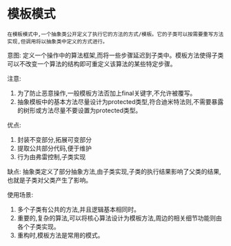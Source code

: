 # 模板模式
    在模板模式中,一个抽象类公开定义了执行它的方法的方式/模板。它的子类可以按需要重写方法实现,但调用将以抽象类中定义的方式进行。
    
意图: 定义一个操作中的算法框架,而将一些步骤延迟到子类中。模板方法使得子类可以不改变一个算法的结构即可重定义该算法的某些特定步骤。


注意:
1. 为了防止恶意操作,一般模板方法否加上final关键字,不允许被覆写。
2. 抽象模板中的基本方法尽量设计为protected类型,符合迪米特法则,不需要暴露的树形或方法尽量不要设置为protected类型。
 
优点:
1. 封装不变部分,拓展可变部分
2. 提取公共部分代码,便于维护
3. 行为由弗雷控制,子类实现

缺点: 抽象类定义了部分抽象方法,由子类实现,子类的执行结果影响了父类的结果,也就是子类对父类产生了影响。

使用场景:
1. 多个子类有公共的方法,并且逻辑基本相同时。
2. 重要的,复杂的算法,可以将核心算法设计为模板方法,周边的相关细节功能则由各个子类实现。
3. 重构时,模板方法是常用的模式。